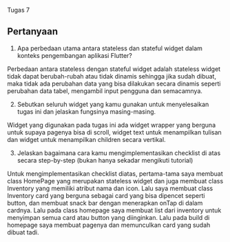 Tugas 7

## Pertanyaan
1. Apa perbedaan utama antara stateless dan stateful widget dalam konteks pengembangan aplikasi Flutter?

Perbedaan antara stateless dengan stateful widget adalah stateless widget tidak dapat berubah-rubah atau tidak dinamis sehingga jika sudah dibuat, maka tidak ada perubahan data yang bisa dilakukan secara dinamis seperti perubahan data tabel, mengambil input pengguna dan semacamnya.

2. Sebutkan seluruh widget yang kamu gunakan untuk menyelesaikan tugas ini dan jelaskan fungsinya masing-masing.

Widget yang digunakan pada tugas ini ada widget wrapper yang berguna untuk supaya pagenya bisa di scroll, widget text untuk menampilkan tulisan dan widget untuk menampilkan children secara vertikal.

3. Jelaskan bagaimana cara kamu mengimplementasikan checklist di atas secara step-by-step (bukan hanya sekadar mengikuti tutorial)

Untuk mengimplementasikan checklist diatas, pertama-tama saya membuat class HomePage yang merupakan stateless widget dan juga membuat class Inventory yang memiliki atribut nama dan icon. Lalu saya membuat class Inventory card yang berguna sebagai card yang bisa dipencet seperti button, dan membuat snack bar dengan menerapkan onTap di dalam cardnya. Lalu pada class homepage saya membuat list dari inventory untuk menyimpan semua card atau button yang diinginkan. Lalu pada build di homepage saya membuat pagenya dan memunculkan card yang sudah dibuat tadi.
